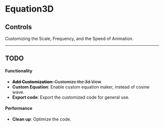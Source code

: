 # Equation3D

## Controls

Customizing the Scale, Frequency, and the Speed of Animation.

---
 
## TODO
#### Functionality
- ~~**Add Customization**: Customize the 3d View~~
- **Custom Equation**: Enable custom equation maker, instead of cosine wave.
- **Export code**: Export the customized code for general use.

#### Performance
- **Clean up**: Optimize the code.
